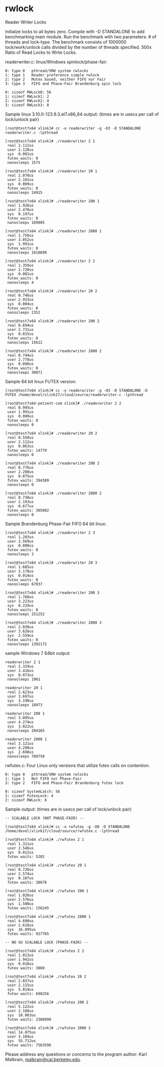 rwlock
======

Reader Writer Locks

Initialze locks to all bytes zero. Compile with -D STANDALONE to add benchmarking main module.  Run the benchmark with two parameters:  # of threads and lock-type.  The benchmark consists of 1000000 lock/work/unlock calls divided by the number of threads specified.  500x Ratio of Read Locks to Write Locks.

readerwriter.c: linux/Windows spinlock/phase-fair:

    0: type 0   pthread/SRW system rwlocks
    1: type 1	Reader preference simple rwlock
    2: type 2	Mutex based, neither FIFO nor Fair
    3: type 3	FIFO and Phase-Fair Brandenburg spin lock

    0: sizeof RWLock0: 56
    1: sizeof RWLock1: 2
    2: sizeof RWLock2: 4
    3: sizeof RWLock3: 8

Sample linux 3.10.0-123.9.3.el7.x86_64 output: (times are in usecs per call of lock/unlock pair)

    [root@test7x64 xlink]# cc -o readerwriter -g -O3 -D STANDALONE readerwriter.c -lpthread

    [root@test7x64 xlink]# ./readerwriter 2 1
     real 2.112us
     user 2.128us
     sys  0.001us
     futex waits: 0
     nanosleeps 1575

    [root@test7x64 xlink]# ./readerwriter 20 1
     real 2.070us
     user 2.181us
     sys  0.009us
     futex waits: 0
     nanosleeps 24915

    [root@test7x64 xlink]# ./readerwriter 200 1
     real 1.926us
     user 2.470us
     sys  0.197us
     futex waits: 0
     nanosleeps 189805

    [root@test7x64 xlink]# ./readerwriter 2000 1
     real 1.756us
     user 3.052us
     sys  1.991us
     futex waits: 0
     nanosleeps 1018699

    [root@test7x64 xlink]# ./readerwriter 2 2
     real 1.359us
     user 2.720us
     sys  0.001us
     futex waits: 0
     nanosleeps 4

    [root@test7x64 xlink]# ./readerwriter 20 2
     real 0.746us
     user 2.933us
     sys  0.004us
     futex waits: 0
     nanosleeps 2352

    [root@test7x64 xlink]# ./readerwriter 200 2
     real 0.694us
     user 2.731us
     sys  0.015us
     futex waits: 0
     nanosleeps 15612

    [root@test7x64 xlink]# ./readerwriter 2000 2
     real 0.744us
     user 2.778us
     sys  0.090us
     futex waits: 0
     nanosleeps 30071

Sample 64 bit linux FUTEX version:

    [root@test7x64 xlink]# cc -o readerwriter -g -O3 -D STANDALONE -D FUTEX /home/devel/xlink17/cloud/source/readerwriter.c -lpthread

    [root@test7x64-petzent-com xlink]# ./readerwriter 2 2
     real 0.995us
     user 1.991us
     sys  0.000us
     futex waits: 0
     nanosleeps 0

    [root@test7x64 xlink]# ./readerwriter 20 2
     real 0.558us
     user 2.112us
     sys  0.063us
     futex waits: 14779
     nanosleeps 0

    [root@test7x64 xlink]# ./readerwriter 200 2
     real 0.776us
     user 2.208us
     sys  0.875us
     futex waits: 394389
     nanosleeps 0

    [root@test7x64 xlink]# ./readerwriter 2000 2
     real 0.738us
     user 2.193us
     sys  0.677us
     futex waits: 305082
     nanosleeps 0

Sample Brandenburg Phase-Fair FIFO 64 bit linux:

    [root@test7x64 xlink]# ./readerwriter 2 3
     real 1.283us
     user 2.569us
     sys  0.000us
     futex waits: 0
     nanosleeps 3

    [root@test7x64 xlink]# ./readerwriter 20 3
     real 1.685us
     user 3.178us
     sys  0.014us
     futex waits: 0
     nanosleeps 67037

    [root@test7x64 xlink]# ./readerwriter 200 3
     real 1.760us
     user 3.223us
     sys  0.229us
     futex waits: 0
     nanosleeps 251252

    [root@test7x64 xlink]# ./readerwriter 2000 3
     real 2.030us
     user 3.626us
     sys  2.559us
     futex waits: 0
     nanosleeps 1392172

sample Windows 7 64bit output:

    readerwriter 2 1
     real 2.329us
     user 3.416us
     sys  0.873us
     nanosleeps 1961

    readerwriter 20 1
     real 2.623us
     user 3.697us
     sys  3.198us
     nanosleeps 18973

    readerwriter 200 1
     real 3.095us
     user 4.274us
     sys  3.822us
     nanosleeps 204165

    readerwriter 2000 1
     real 3.121us
     user 4.290us
     sys  2.698us
     nanosleeps 789758

rwfutex.c:	Four Linux only versions that utilize futex calls on contention.

    0: type 0   pthread/SRW system rwlocks
    1: type 1   Not FIFO nor Phase-Fair
    3: type 2	FIFO and Phase-Fair Brandenburg futex lock

    0: sizeof SystemLatch: 56
    1: sizeof FutexLock: 4
    2: sizeof RWLock: 8

Sample output: (times are in usecs per call of lock/unlock pair)

	-- SCALABLE LOCK (NOT PHASE-FAIR) --

    [root@test7x64 xlink]# cc -o rwfutex -g -O0 -D STANDALONE /home/devel/xlink17/cloud/source/rwfutex.c -lpthread

    [root@test7x64 xlink]# ./rwfutex 2 1
     real 1.311us
     user 2.546us
     sys  0.012us
     futex waits: 5202

    [root@test7x64 xlink]# ./rwfutex 20 1
     real 0.726us
     user 2.574us
     sys  0.107us
     futex waits: 38678

    [root@test7x64 xlink]# ./rwfutex 200 1
     real 1.026us
     user 2.576us
     sys  1.500us
     futex waits: 156245

    [root@test7x64 xlink]# ./rwfutex 2000 1
     real 4.690us
     user 2.618us
     sys  16.095us
     futex waits: 927765

	-- NO SO SCALABLE LOCK (PHASE-FAIR) --

    [root@test7x64 xlink]# ./rwfutex 2 2
     real 1.013us
     user 1.942us
     sys  0.018us
     futex waits: 3860

    [root@test7x64 xlink]# ./rwfutex 20 2
     real 2.037us
     user 2.115us
     sys  5.814us
     futex waits: 698256

    [root@test7x64 xlink]# ./rwfutex 200 2
     real 5.122us
     user 2.188us
     sys  18.063us
     futex waits: 2306898

    [root@test7x64 xlink]# ./rwfutex 2000 2
     real 14.875us
     user 3.104us
     sys  55.712us
     futex waits: 7563596

Please address any questions or concerns to the program author: Karl Malbrain, malbrain@cal.berkeley.edu.
